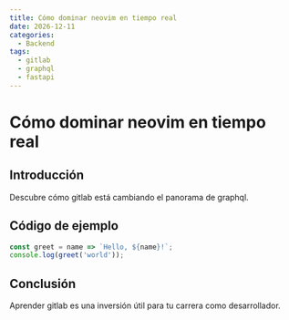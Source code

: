 ```yaml
---
title: Cómo dominar neovim en tiempo real
date: 2026-12-11
categories:
  - Backend
tags:
  - gitlab
  - graphql
  - fastapi
---
```


# Cómo dominar neovim en tiempo real

## Introducción

Descubre cómo gitlab está cambiando el panorama de graphql.

## Código de ejemplo

```javascript
const greet = name => `Hello, ${name}!`;
console.log(greet('world'));
```

## Conclusión

Aprender gitlab es una inversión útil para tu carrera como desarrollador.
